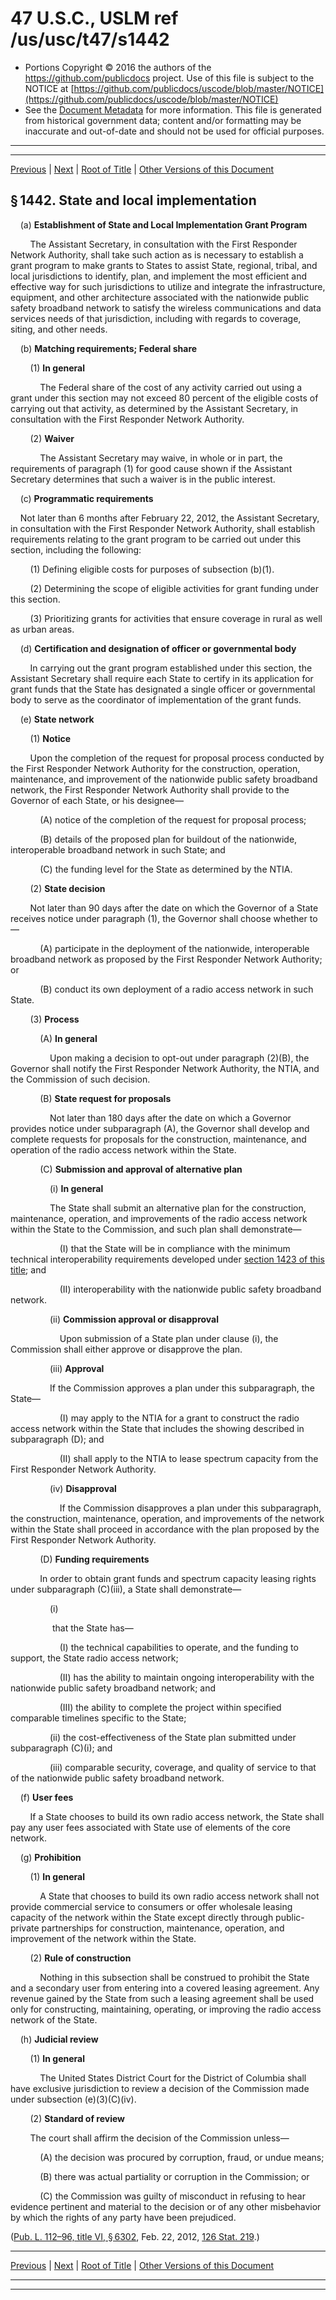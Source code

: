 ---
---

# 47 U.S.C., USLM ref /us/usc/t47/s1442

* Portions Copyright © 2016 the authors of the https://github.com/publicdocs project.
  Use of this file is subject to the NOTICE at [https://github.com/publicdocs/uscode/blob/master/NOTICE](https://github.com/publicdocs/uscode/blob/master/NOTICE)
* See the [Document Metadata](././../../../../..//README.md) for more information.
  This file is generated from historical government data; content and/or formatting may be inaccurate and out-of-date and should not be used for official purposes.

----------
----------

[Previous](./../../../../..//us/usc/t47/ch13/schIII/m__us_usc_t47_s1441.md) | [Next](./../../../../..//us/usc/t47/ch13/schIII/m__us_usc_t47_s1443.md) | [Root of Title](./../../../../../) | [Other Versions of this Document](https://publicdocs.github.io/go/links?ns=uslm&ref=%2Fus%2Fusc%2Ft47%2Fs1442)

## § 1442. State and local implementation

    (a) __Establishment of State and Local Implementation Grant Program__ 

        The Assistant Secretary, in consultation with the First Responder Network Authority, shall take such action as is necessary to establish a grant program to make grants to States to assist State, regional, tribal, and local jurisdictions to identify, plan, and implement the most efficient and effective way for such jurisdictions to utilize and integrate the infrastructure, equipment, and other architecture associated with the nationwide public safety broadband network to satisfy the wireless communications and data services needs of that jurisdiction, including with regards to coverage, siting, and other needs.

    (b) __Matching requirements; Federal share__ 

        (1) __In general__ 

            The Federal share of the cost of any activity carried out using a grant under this section may not exceed 80 percent of the eligible costs of carrying out that activity, as determined by the Assistant Secretary, in consultation with the First Responder Network Authority.

        (2) __Waiver__ 

            The Assistant Secretary may waive, in whole or in part, the requirements of paragraph (1) for good cause shown if the Assistant Secretary determines that such a waiver is in the public interest.

    (c) __Programmatic requirements__ 

    Not later than 6 months after February 22, 2012, the Assistant Secretary, in consultation with the First Responder Network Authority, shall establish requirements relating to the grant program to be carried out under this section, including the following:

        (1) Defining eligible costs for purposes of subsection (b)(1).

        (2) Determining the scope of eligible activities for grant funding under this section.

        (3) Prioritizing grants for activities that ensure coverage in rural as well as urban areas.

    (d) __Certification and designation of officer or governmental body__ 

        In carrying out the grant program established under this section, the Assistant Secretary shall require each State to certify in its application for grant funds that the State has designated a single officer or governmental body to serve as the coordinator of implementation of the grant funds.

    (e) __State network__ 

        (1) __Notice__ 

        Upon the completion of the request for proposal process conducted by the First Responder Network Authority for the construction, operation, maintenance, and improvement of the nationwide public safety broadband network, the First Responder Network Authority shall provide to the Governor of each State, or his designee—

            (A) notice of the completion of the request for proposal process;

            (B) details of the proposed plan for buildout of the nationwide, interoperable broadband network in such State; and

            (C) the funding level for the State as determined by the NTIA.

        (2) __State decision__ 

        Not later than 90 days after the date on which the Governor of a State receives notice under paragraph (1), the Governor shall choose whether to—

            (A) participate in the deployment of the nationwide, interoperable broadband network as proposed by the First Responder Network Authority; or

            (B) conduct its own deployment of a radio access network in such State.

        (3) __Process__ 

            (A) __In general__ 

                Upon making a decision to opt-out under paragraph (2)(B), the Governor shall notify the First Responder Network Authority, the NTIA, and the Commission of such decision.

            (B) __State request for proposals__ 

                Not later than 180 days after the date on which a Governor provides notice under subparagraph (A), the Governor shall develop and complete requests for proposals for the construction, maintenance, and operation of the radio access network within the State.

            (C) __Submission and approval of alternative plan__ 

                (i) __In general__ 

                The State shall submit an alternative plan for the construction, maintenance, operation, and improvements of the radio access network within the State to the Commission, and such plan shall demonstrate—

                    (I) that the State will be in compliance with the minimum technical interoperability requirements developed under [section 1423 of this title][/us/usc/t47/s1423]; and

                    (II) interoperability with the nationwide public safety broadband network.

                (ii) __Commission approval or disapproval__ 

                    Upon submission of a State plan under clause (i), the Commission shall either approve or disapprove the plan.

                (iii) __Approval__ 

                If the Commission approves a plan under this subparagraph, the State—

                    (I) may apply to the NTIA for a grant to construct the radio access network within the State that includes the showing described in subparagraph (D); and

                    (II) shall apply to the NTIA to lease spectrum capacity from the First Responder Network Authority.

                (iv) __Disapproval__ 

                    If the Commission disapproves a plan under this subparagraph, the construction, maintenance, operation, and improvements of the network within the State shall proceed in accordance with the plan proposed by the First Responder Network Authority.

            (D) __Funding requirements__ 

            In order to obtain grant funds and spectrum capacity leasing rights under subparagraph (C)(iii), a State shall demonstrate—

                (i)

                 that the State has—

                    (I) the technical capabilities to operate, and the funding to support, the State radio access network;

                    (II) has the ability to maintain ongoing interoperability with the nationwide public safety broadband network; and

                    (III) the ability to complete the project within specified comparable timelines specific to the State;

                (ii) the cost-effectiveness of the State plan submitted under subparagraph (C)(i); and

                (iii) comparable security, coverage, and quality of service to that of the nationwide public safety broadband network.

    (f) __User fees__ 

        If a State chooses to build its own radio access network, the State shall pay any user fees associated with State use of elements of the core network.

    (g) __Prohibition__ 

        (1) __In general__ 

            A State that chooses to build its own radio access network shall not provide commercial service to consumers or offer wholesale leasing capacity of the network within the State except directly through public-private partnerships for construction, maintenance, operation, and improvement of the network within the State.

        (2) __Rule of construction__ 

            Nothing in this subsection shall be construed to prohibit the State and a secondary user from entering into a covered leasing agreement. Any revenue gained by the State from such a leasing agreement shall be used only for constructing, maintaining, operating, or improving the radio access network of the State.

    (h) __Judicial review__ 

        (1) __In general__ 

            The United States District Court for the District of Columbia shall have exclusive jurisdiction to review a decision of the Commission made under subsection (e)(3)(C)(iv).

        (2) __Standard of review__ 

        The court shall affirm the decision of the Commission unless—

            (A) the decision was procured by corruption, fraud, or undue means;

            (B) there was actual partiality or corruption in the Commission; or

            (C) the Commission was guilty of misconduct in refusing to hear evidence pertinent and material to the decision or of any other misbehavior by which the rights of any party have been prejudiced.

([Pub. L. 112–96, title VI, § 6302][/us/pl/112/96/s6302], Feb. 22, 2012, [126 Stat. 219][/us/stat/126/219].)

----------

[Previous](./../../../../..//us/usc/t47/ch13/schIII/m__us_usc_t47_s1441.md) | [Next](./../../../../..//us/usc/t47/ch13/schIII/m__us_usc_t47_s1443.md) | [Root of Title](./../../../../../) | [Other Versions of this Document](https://publicdocs.github.io/go/links?ns=uslm&ref=%2Fus%2Fusc%2Ft47%2Fs1442)

----------
----------

[/us/usc/t47/s1423]: https://publicdocs.github.io/go/links?ns=uslm&ref=%2Fus%2Fusc%2Ft47%2Fs1423
[/us/pl/112/96/s6302]: https://publicdocs.github.io/go/links?ns=uslm&ref=%2Fus%2Fpl%2F112%2F96%2Fs6302
[/us/stat/126/219]: https://publicdocs.github.io/go/links?ns=uslm&ref=%2Fus%2Fstat%2F126%2F219


